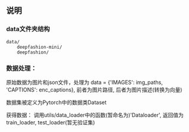 
## 说明

### data文件夹结构

```text
data/
    deepfashion-mini/
    deepfashion/
```


### 数据处理：

原始数据为图片和json文件，处理为
data = {'IMAGES': img_paths, 'CAPTIONS': enc_captions}, 前者为图片路径, 后者为图片描述(转换为向量)

数据集被定义为Pytorch中的数据类Dataset

获得数据：
调用utils/data_loader中的函数(暂命名为)'Dataloader', 返回值为train_loader, test_loader(暂无验证集)
